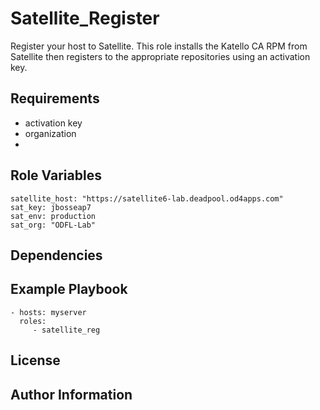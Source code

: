 Satellite_Register
=========

Register your host to Satellite. This role installs the Katello CA RPM from Satellite then registers to the appropriate repositories using an activation key.

Requirements
------------

- activation key
- organization
- 
Role Variables
--------------
```
satellite_host: "https://satellite6-lab.deadpool.od4apps.com"
sat_key: jbosseap7
sat_env: production
sat_org: "ODFL-Lab"
```


Dependencies
------------


Example Playbook
----------------

    - hosts: myserver
      roles:
         - satellite_reg

License
-------


Author Information
------------------

